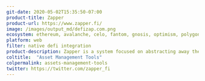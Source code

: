 ```yaml
---
git-date: 2020-05-02T15:35:50-07:00
product-title: Zapper
product-url: https://www.zapper.fi/
image: /images/output_md/defizap.com.png
ecosystem: ethereum, avalanche, celo, fantom, gnosis, optimism, polygon, arbitrum
platform: web
filter: native defi integration
product-description: Zapper is a system focused on abstracting away the complexities of composing and accessing the most innovative opportunities in open finance. [Interview with the team](/defizap).
coltitle:  "Asset Management Tools"
colpermalink: assets-management-tools
twitter: https://twitter.com/zapper_fi
---
```

